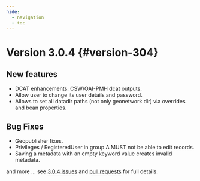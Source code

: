```yaml
---
hide:
  - navigation
  - toc
---
```

# Version 3.0.4 {#version-304}

## New features

-   DCAT enhancements: CSW/OAI-PMH dcat outputs.
-   Allow user to change its user details and password.
-   Allows to set all datadir paths (not only geonetwork.dir) via overrides and bean properties.

## Bug Fixes

-   Geopublisher fixes.
-   Privileges / RegisteredUser in group A MUST not be able to edit records.
-   Saving a metadata with an empty keyword value creates invalid metadata.

and more \... see [3.0.4 issues](https://github.com/geonetwork/core-geonetwork/issues?q=is%3Aissue+milestone%3A3.0.4+is%3Aclosed) and [pull requests](https://github.com/geonetwork/core-geonetwork/pulls?q=milestone%3A3.0.4+is%3Aclosed+is%3Apr) for full details.
